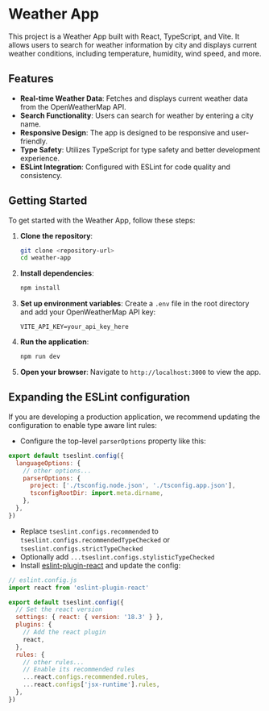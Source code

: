 # Weather App

This project is a Weather App built with React, TypeScript, and Vite. It allows users to search for weather information by city and displays current weather conditions, including temperature, humidity, wind speed, and more.

## Features

- **Real-time Weather Data**: Fetches and displays current weather data from the OpenWeatherMap API.
- **Search Functionality**: Users can search for weather by entering a city name.
- **Responsive Design**: The app is designed to be responsive and user-friendly.
- **Type Safety**: Utilizes TypeScript for type safety and better development experience.
- **ESLint Integration**: Configured with ESLint for code quality and consistency.

## Getting Started

To get started with the Weather App, follow these steps:

1. **Clone the repository**:
   ```bash
   git clone <repository-url>
   cd weather-app
   ```

2. **Install dependencies**:
   ```bash
   npm install
   ```

3. **Set up environment variables**:
   Create a `.env` file in the root directory and add your OpenWeatherMap API key:
   ```
   VITE_API_KEY=your_api_key_here
   ```

4. **Run the application**:
   ```bash
   npm run dev
   ```

5. **Open your browser**:
   Navigate to `http://localhost:3000` to view the app.

## Expanding the ESLint configuration

If you are developing a production application, we recommend updating the configuration to enable type aware lint rules:

- Configure the top-level `parserOptions` property like this:

```js
export default tseslint.config({
  languageOptions: {
    // other options...
    parserOptions: {
      project: ['./tsconfig.node.json', './tsconfig.app.json'],
      tsconfigRootDir: import.meta.dirname,
    },
  },
})
```

- Replace `tseslint.configs.recommended` to `tseslint.configs.recommendedTypeChecked` or `tseslint.configs.strictTypeChecked`
- Optionally add `...tseslint.configs.stylisticTypeChecked`
- Install [eslint-plugin-react](https://github.com/jsx-eslint/eslint-plugin-react) and update the config:

```js
// eslint.config.js
import react from 'eslint-plugin-react'

export default tseslint.config({
  // Set the react version
  settings: { react: { version: '18.3' } },
  plugins: {
    // Add the react plugin
    react,
  },
  rules: {
    // other rules...
    // Enable its recommended rules
    ...react.configs.recommended.rules,
    ...react.configs['jsx-runtime'].rules,
  },
})
```
